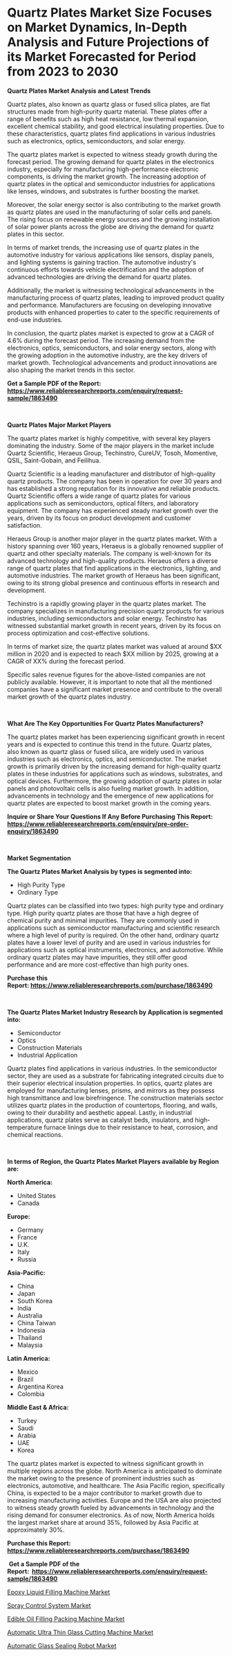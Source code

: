 <p><h1>Quartz Plates Market Size Focuses on Market Dynamics, In-Depth Analysis and Future Projections of its Market Forecasted for Period from 2023 to 2030</h1></p><p><strong>Quartz Plates Market Analysis and Latest Trends</strong></p>
<p><p>Quartz plates, also known as quartz glass or fused silica plates, are flat structures made from high-purity quartz material. These plates offer a range of benefits such as high heat resistance, low thermal expansion, excellent chemical stability, and good electrical insulating properties. Due to these characteristics, quartz plates find applications in various industries such as electronics, optics, semiconductors, and solar energy.</p><p>The quartz plates market is expected to witness steady growth during the forecast period. The growing demand for quartz plates in the electronics industry, especially for manufacturing high-performance electronic components, is driving the market growth. The increasing adoption of quartz plates in the optical and semiconductor industries for applications like lenses, windows, and substrates is further boosting the market.</p><p>Moreover, the solar energy sector is also contributing to the market growth as quartz plates are used in the manufacturing of solar cells and panels. The rising focus on renewable energy sources and the growing installation of solar power plants across the globe are driving the demand for quartz plates in this sector.</p><p>In terms of market trends, the increasing use of quartz plates in the automotive industry for various applications like sensors, display panels, and lighting systems is gaining traction. The automotive industry's continuous efforts towards vehicle electrification and the adoption of advanced technologies are driving the demand for quartz plates.</p><p>Additionally, the market is witnessing technological advancements in the manufacturing process of quartz plates, leading to improved product quality and performance. Manufacturers are focusing on developing innovative products with enhanced properties to cater to the specific requirements of end-use industries.</p><p>In conclusion, the quartz plates market is expected to grow at a CAGR of 4.6% during the forecast period. The increasing demand from the electronics, optics, semiconductors, and solar energy sectors, along with the growing adoption in the automotive industry, are the key drivers of market growth. Technological advancements and product innovations are also shaping the market trends in this sector.</p></p>
<p><strong>Get a Sample PDF of the Report:&nbsp; <a href="https://www.reliableresearchreports.com/enquiry/request-sample/1863490">https://www.reliableresearchreports.com/enquiry/request-sample/1863490</a></strong></p>
<p>&nbsp;</p>
<p><strong>Quartz Plates Major Market Players</strong></p>
<p><p>The quartz plates market is highly competitive, with several key players dominating the industry. Some of the major players in the market include Quartz Scientific, Heraeus Group, Techinstro, CureUV, Tosoh, Momentive, QSIL, Saint-Gobain, and Feilihua.</p><p>Quartz Scientific is a leading manufacturer and distributor of high-quality quartz products. The company has been in operation for over 30 years and has established a strong reputation for its innovative and reliable products. Quartz Scientific offers a wide range of quartz plates for various applications such as semiconductors, optical filters, and laboratory equipment. The company has experienced steady market growth over the years, driven by its focus on product development and customer satisfaction.</p><p>Heraeus Group is another major player in the quartz plates market. With a history spanning over 160 years, Heraeus is a globally renowned supplier of quartz and other specialty materials. The company is well-known for its advanced technology and high-quality products. Heraeus offers a diverse range of quartz plates that find applications in the electronics, lighting, and automotive industries. The market growth of Heraeus has been significant, owing to its strong global presence and continuous efforts in research and development.</p><p>Techinstro is a rapidly growing player in the quartz plates market. The company specializes in manufacturing precision quartz products for various industries, including semiconductors and solar energy. Techinstro has witnessed substantial market growth in recent years, driven by its focus on process optimization and cost-effective solutions.</p><p>In terms of market size, the quartz plates market was valued at around $XX million in 2020 and is expected to reach $XX million by 2025, growing at a CAGR of XX% during the forecast period.</p><p>Specific sales revenue figures for the above-listed companies are not publicly available. However, it is important to note that all the mentioned companies have a significant market presence and contribute to the overall market growth of the quartz plates industry.</p></p>
<p>&nbsp;</p>
<p><strong>What Are The Key Opportunities For Quartz Plates Manufacturers?</strong></p>
<p><p>The quartz plates market has been experiencing significant growth in recent years and is expected to continue this trend in the future. Quartz plates, also known as quartz glass or fused silica, are widely used in various industries such as electronics, optics, and semiconductor. The market growth is primarily driven by the increasing demand for high-quality quartz plates in these industries for applications such as windows, substrates, and optical devices. Furthermore, the growing adoption of quartz plates in solar panels and photovoltaic cells is also fueling market growth. In addition, advancements in technology and the emergence of new applications for quartz plates are expected to boost market growth in the coming years.</p></p>
<p><strong>Inquire or Share Your Questions If Any Before Purchasing This Report: <a href="https://www.reliableresearchreports.com/enquiry/pre-order-enquiry/1863490">https://www.reliableresearchreports.com/enquiry/pre-order-enquiry/1863490</a></strong></p>
<p>&nbsp;</p>
<p><strong>Market Segmentation</strong></p>
<p><strong>The Quartz Plates Market Analysis by types is segmented into:</strong></p>
<p><ul><li>High Purity Type</li><li>Ordinary Type</li></ul></p>
<p><p>Quartz plates can be classified into two types: high purity type and ordinary type. High purity quartz plates are those that have a high degree of chemical purity and minimal impurities. They are commonly used in applications such as semiconductor manufacturing and scientific research where a high level of purity is required. On the other hand, ordinary quartz plates have a lower level of purity and are used in various industries for applications such as optical instruments, electronics, and automotive. While ordinary quartz plates may have impurities, they still offer good performance and are more cost-effective than high purity ones.</p></p>
<p><strong>Purchase this Report:&nbsp;<a href="https://www.reliableresearchreports.com/purchase/1863490">https://www.reliableresearchreports.com/purchase/1863490</a></strong></p>
<p>&nbsp;</p>
<p><strong>The Quartz Plates Market Industry Research by Application is segmented into:</strong></p>
<p><ul><li>Semiconductor</li><li>Optics</li><li>Construction Materials</li><li>Industrial Application</li></ul></p>
<p><p>Quartz plates find applications in various industries. In the semiconductor sector, they are used as a substrate for fabricating integrated circuits due to their superior electrical insulation properties. In optics, quartz plates are employed for manufacturing lenses, prisms, and mirrors as they possess high transmittance and low birefringence. The construction materials sector utilizes quartz plates in the production of countertops, flooring, and walls, owing to their durability and aesthetic appeal. Lastly, in industrial applications, quartz plates serve as catalyst beds, insulators, and high-temperature furnace linings due to their resistance to heat, corrosion, and chemical reactions.</p></p>
<p>&nbsp;</p>
<p><strong>In terms of Region, the Quartz Plates Market Players available by Region are:</strong></p>
<p>
    <p> <strong> North America: </strong>
        <ul>
            <li>United States</li>
            <li>Canada</li>
        </ul>
        </p> 
    <p> <strong> Europe: </strong>
        <ul>
            <li>Germany</li>
            <li>France</li>
            <li>U.K.</li>
            <li>Italy</li>
            <li>Russia</li>
        </ul>
        </p> 
    <p> <strong> Asia-Pacific: </strong>
        <ul>
            <li>China</li>
            <li>Japan</li>
            <li>South Korea</li>
            <li>India</li>
            <li>Australia</li>
            <li>China Taiwan</li>
            <li>Indonesia</li>
            <li>Thailand</li>
            <li>Malaysia</li>
        </ul>
        </p> 
    <p> <strong> Latin America: </strong>
        <ul>
            <li>Mexico</li>
            <li>Brazil</li>
            <li>Argentina Korea</li>
            <li>Colombia</li>
        </ul>
        </p> 
    <p> <strong> Middle East & Africa: </strong>
        <ul>
            <li>Turkey</li>
            <li>Saudi</li>
            <li>Arabia</li>
            <li>UAE</li>
            <li>Korea</li>
        </ul>
    </p>
    </p>
<p><p>The quartz plates market is expected to witness significant growth in multiple regions across the globe. North America is anticipated to dominate the market owing to the presence of prominent industries such as electronics, automotive, and healthcare. The Asia Pacific region, specifically China, is expected to be a major contributor to market growth due to increasing manufacturing activities. Europe and the USA are also projected to witness steady growth fueled by advancements in technology and the rising demand for consumer electronics. As of now, North America holds the largest market share at around 35%, followed by Asia Pacific at approximately 30%.</p></p>
<p><strong>Purchase this Report: <a href="https://www.reliableresearchreports.com/purchase/1863490">https://www.reliableresearchreports.com/purchase/1863490</a></strong></p>
<p>&nbsp;<strong>Get a Sample PDF of the Report:&nbsp;&nbsp;<a href="https://www.reliableresearchreports.com/enquiry/request-sample/1863490">https://www.reliableresearchreports.com/enquiry/request-sample/1863490</a></strong></p>
<p><strong></strong></p>
<p><p><a href="https://medium.com/@sake.use.loan/epoxy-liquid-filling-machine-market-trends-forecast-and-competitive-analysis-to-2030-d4b7ce216d21">Epoxy Liquid Filling Machine Market</a></p><p><a href="https://medium.com/@melt.scale.beast/spray-control-system-market-size-market-outlook-and-market-forecast-2023-to-2030-744deb5f03c2">Spray Control System Market</a></p><p><a href="https://medium.com/@clock.fund.arm/edible-oil-filling-packing-machine-market-insights-into-market-cagr-market-trends-and-growth-de1af87adedb">Edible Oil Filling Packing Machine Market</a></p><p><a href="https://medium.com/@flee.calm.mark/automatic-ultra-thin-glass-cutting-machine-market-exploring-market-share-market-trends-and-6edf51585e54">Automatic Ultra Thin Glass Cutting Machine Market</a></p><p><a href="https://medium.com/@earn.only.flood/automatic-glass-sealing-robot-market-trends-and-market-analysis-forecasted-for-period-2023-2030-4caaac56f1a8">Automatic Glass Sealing Robot Market</a></p></p>